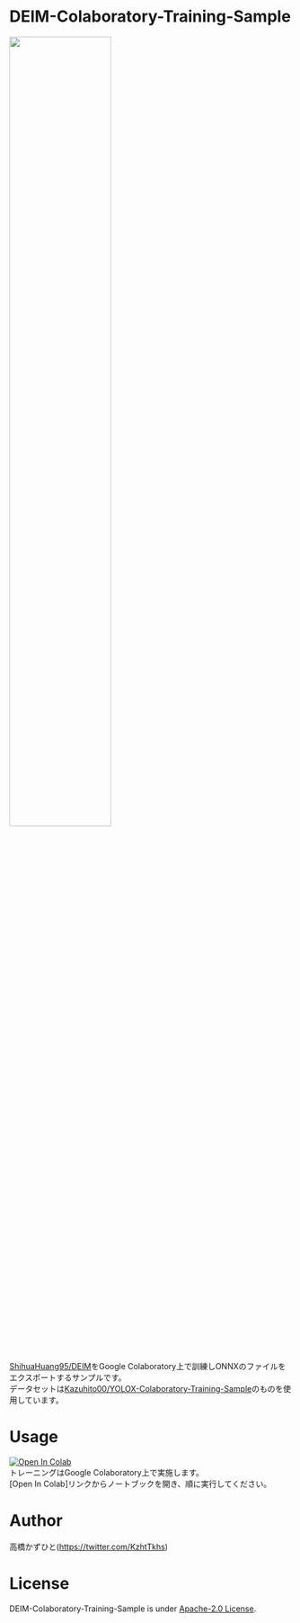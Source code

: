 # DEIM-Colaboratory-Training-Sample
<img src="https://github.com/user-attachments/assets/36bb310e-452f-4fbf-9626-98512632253d" width="60%"><br>

[ShihuaHuang95/DEIM](https://github.com/ShihuaHuang95/DEIM)をGoogle Colaboratory上で訓練しONNXのファイルをエクスポートするサンプルです。<br>
データセットは[Kazuhito00/YOLOX-Colaboratory-Training-Sample](https://github.com/Kazuhito00/YOLOX-Colaboratory-Training-Sample)のものを使用しています。

# Usage
[![Open In Colab](https://colab.research.google.com/assets/colab-badge.svg)](https://colab.research.google.com/github/Kazuhito00/DEIM-Colaboratory-Training-Sample/blob/main/DEIM-Colaboratory-Training-Sample.ipynb)<br>
トレーニングはGoogle Colaboratory上で実施します。<br>
[Open In Colab]リンクからノートブックを開き、順に実行してください。

# Author
高橋かずひと(https://twitter.com/KzhtTkhs)
 
# License 
DEIM-Colaboratory-Training-Sample is under [Apache-2.0 License](LICENSE).
